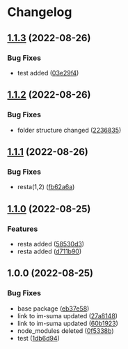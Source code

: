 # Changelog

## [1.1.3](https://github.com/isidoromendez/k1/compare/v1.1.2...v1.1.3) (2022-08-26)


### Bug Fixes

* test added ([03e29f4](https://github.com/isidoromendez/k1/commit/03e29f4247bca5d732aed0ef8d838ab7eb3a3d4b))

## [1.1.2](https://github.com/isidoromendez/k1/compare/v1.1.1...v1.1.2) (2022-08-26)


### Bug Fixes

* folder structure changed ([2236835](https://github.com/isidoromendez/k1/commit/223683561d8d840857b59c0bde23e743fe34dc67))

## [1.1.1](https://github.com/isidoromendez/k1/compare/v1.1.0...v1.1.1) (2022-08-26)


### Bug Fixes

* resta(1,2) ([fb62a6a](https://github.com/isidoromendez/k1/commit/fb62a6a9e5232ebe2eb1526b980c23043011f215))

## [1.1.0](https://github.com/isidoromendez/k1/compare/v1.0.0...v1.1.0) (2022-08-25)


### Features

* resta added ([58530d3](https://github.com/isidoromendez/k1/commit/58530d3685a24006c910d77d169f91f7a5106041))
* resta added ([d711b90](https://github.com/isidoromendez/k1/commit/d711b90c5cc6f8e7874d81cacd1c6f5ed3513e48))

## 1.0.0 (2022-08-25)


### Bug Fixes

* base package ([eb37e58](https://github.com/isidoromendez/k1/commit/eb37e58534214ffd521c73f2c5034d033321b6f1))
* link to im-suma updated ([27a8148](https://github.com/isidoromendez/k1/commit/27a8148b98d1473df06753048bfb5392d110cae3))
* link to im-suma updated ([60b1923](https://github.com/isidoromendez/k1/commit/60b1923a372f59d5e1679d3f6fe8da8a07009ffe))
* node_modules deleted ([0f5338b](https://github.com/isidoromendez/k1/commit/0f5338bc2494eef86fafaf604a5316cc5530bc94))
* test ([1db6d94](https://github.com/isidoromendez/k1/commit/1db6d943aea0f15f13cf284683ac197647c1a8b1))
